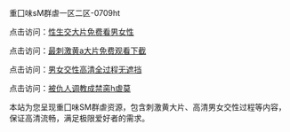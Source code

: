 重囗味sM群虐一区二区-0709ht

点击访问：<a href="https://heiliaoll4qsx.pages.dev">性生交大片免费看男女性</a>

点击访问：<a href="https://heiliaoe8ajia.pages.dev">最刺激黄a大片免费观看下截</a>

点击访问：<a href="https://heiliaozj3tjd.pages.dev">男女交性高清全过程无遮挡</a>

点击访问：<a href="https://heiliaoga6s9v.pages.dev">被仇人调教成禁脔h虐莫</a>

本站为您呈现重囗味SM群虐资源，包含刺激黄大片、高清男女交性过程等内容，保证高清流畅，满足极限爱好者的需求。

<span style="display:none;">[Canonical link]()</span>
